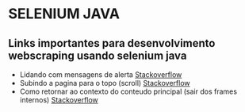 # SELENIUM JAVA

## Links importantes para desenvolvimento webscraping usando selenium java

* Lidando com mensagens de alerta <a href="https://stackoverflow.com/questions/26772793/org-openqa-selenium-unhandledalertexception-unexpected-alert-open" target="_blank">Stackoverflow</a>
* Subindo a pagina para o topo (scroll) <a href="https://stackoverflow.com/questions/36647785/scroll-up-the-page-to-the-top-in-selenium" target="_blank">Stackoverflow</a>
* Como retornar ao contexto do conteudo principal (sair dos frames internos) <a href="https://stackoverflow.com/questions/17856187/how-to-navigate-back-to-current-page-from-frame-in-selenium-webdriver" target="_blank">Stackoverflow</a>
